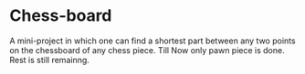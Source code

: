 # Chess-board
A mini-project in which one can find a shortest part between any two points on the chessboard of any chess piece. Till Now only pawn piece is done. Rest is still remainng.
